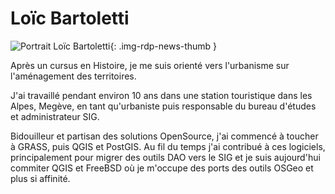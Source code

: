 # Loïc Bartoletti

![Portrait Loïc Bartoletti](https://cdn.geotribu.fr/img/internal/contributeurs/lbar.png "Portrait Loïc Bartoletti"){: .img-rdp-news-thumb }

Après un cursus en Histoire, je me suis orienté vers l'urbanisme sur l'aménagement des territoires.

J'ai travaillé pendant environ 10 ans dans une station touristique dans les Alpes, Megève, en tant qu'urbaniste puis responsable du bureau d'études et administrateur SIG.

Bidouilleur et partisan des solutions OpenSource, j'ai commencé à toucher à GRASS, puis QGIS et PostGIS. Au fil du temps j'ai contribué à ces logiciels, principalement pour migrer des outils DAO vers le SIG et je suis aujourd'hui commiter QGIS et FreeBSD où je m'occupe des ports des outils OSGeo et plus si affinité.
